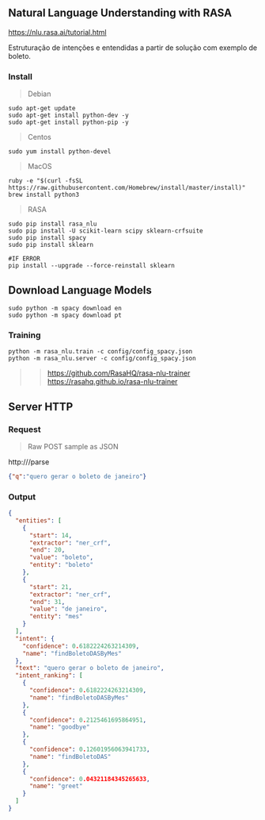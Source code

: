 ## Natural Language Understanding with RASA
https://nlu.rasa.ai/tutorial.html

Estruturação de intenções e entendidas a partir de solução com exemplo de boleto.

### Install

> Debian
```{shell, engine='bash', count_lines}
sudo apt-get update
sudo apt-get install python-dev -y
sudo apt-get install python-pip -y
```

> Centos
```{shell, engine='bash', count_lines}
sudo yum install python-devel
```

> MacOS
```{shell, engine='bash', count_lines}
ruby -e "$(curl -fsSL https://raw.githubusercontent.com/Homebrew/install/master/install)"
brew install python3
```

> RASA

```{shell, engine='bash', count_lines}
sudo pip install rasa_nlu
sudo pip install -U scikit-learn scipy sklearn-crfsuite
sudo pip install spacy
sudo pip install sklearn

#IF ERROR
pip install --upgrade --force-reinstall sklearn
```

## Download Language Models

```{shell, engine='bash', count_lines}
sudo python -m spacy download en
sudo python -m spacy download pt
```

### Training
```{shell, engine='bash', count_lines}
python -m rasa_nlu.train -c config/config_spacy.json
python -m rasa_nlu.server -c config/config_spacy.json
```

>> https://github.com/RasaHQ/rasa-nlu-trainer
>> https://rasahq.github.io/rasa-nlu-trainer

## Server HTTP

### Request

> Raw POST sample as JSON

http://<server>/parse

```json
{"q":"quero gerar o boleto de janeiro"}
```

### Output
```json
{
  "entities": [
    {
      "start": 14, 
      "extractor": "ner_crf", 
      "end": 20, 
      "value": "boleto", 
      "entity": "boleto"
    }, 
    {
      "start": 21, 
      "extractor": "ner_crf", 
      "end": 31, 
      "value": "de janeiro", 
      "entity": "mes"
    }
  ], 
  "intent": {
    "confidence": 0.6182224263214309, 
    "name": "findBoletoDASByMes"
  }, 
  "text": "quero gerar o boleto de janeiro", 
  "intent_ranking": [
    {
      "confidence": 0.6182224263214309, 
      "name": "findBoletoDASByMes"
    }, 
    {
      "confidence": 0.2125461695864951, 
      "name": "goodbye"
    }, 
    {
      "confidence": 0.12601956063941733, 
      "name": "findBoletoDAS"
    }, 
    {
      "confidence": 0.04321184345265633, 
      "name": "greet"
    }
  ]
}
```
